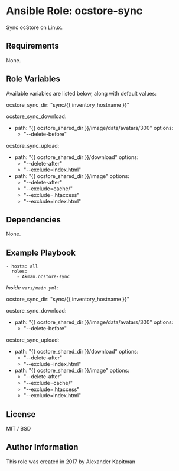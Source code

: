 # Ansible Role: ocstore-sync

Sync ocStore on Linux.

## Requirements

None.

## Role Variables

Available variables are listed below, along with default values:

ocstore_sync_dir: "sync/{{ inventory_hostname }}"

ocstore_sync_download:
  - path: "{{ ocstore_shared_dir }}/image/data/avatars/300"
    options:
      - "--delete-before"

ocstore_sync_upload:
  - path: "{{ ocstore_shared_dir }}/download"
    options:
      - "--delete-after"
      - "--exclude=index.html"
  - path: "{{ ocstore_shared_dir }}/image"
    options:
      - "--delete-after"
      - "--exclude=cache/"
      - "--exclude=.htaccess"
      - "--exclude=index.html"

## Dependencies

None.

## Example Playbook

    - hosts: all
      roles:
        - Akman.ocstore-sync

*Inside `vars/main.yml`*:

ocstore_sync_dir: "sync/{{ inventory_hostname }}"

ocstore_sync_download:
  - path: "{{ ocstore_shared_dir }}/image/data/avatars/300"
    options:
      - "--delete-before"

ocstore_sync_upload:
  - path: "{{ ocstore_shared_dir }}/download"
    options:
      - "--delete-after"
      - "--exclude=index.html"
  - path: "{{ ocstore_shared_dir }}/image"
    options:
      - "--delete-after"
      - "--exclude=cache/"
      - "--exclude=.htaccess"
      - "--exclude=index.html"

## License

MIT / BSD

## Author Information

This role was created in 2017 by Alexander Kapitman
